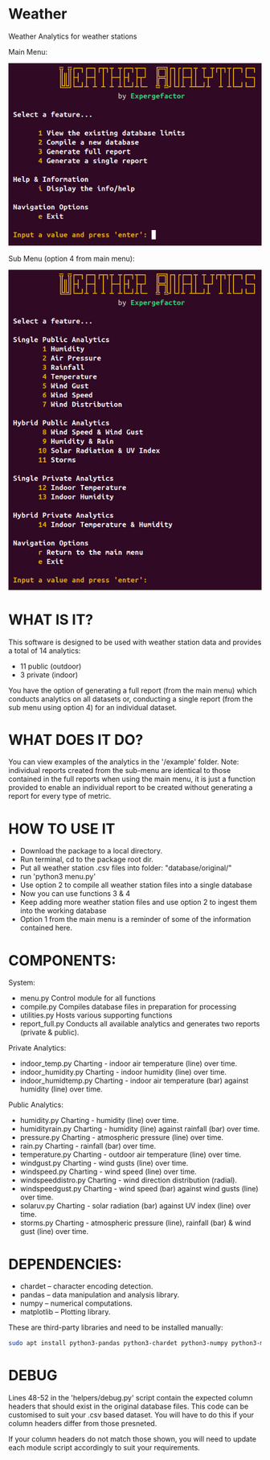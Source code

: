 # Weather
Weather Analytics for weather stations

Main Menu:

![menu](https://github.com/Expergefactor/Weather/blob/main/helpers/img/menu.jpg)

Sub Menu (option 4 from main menu):

![menu2](https://github.com/Expergefactor/Weather/blob/main/helpers/img/menu2.jpg)

# WHAT IS IT?
This software is designed to be used with weather station data and provides a total of 14 analytics:
 * 11 public (outdoor)
 * 3 private (indoor)

You have the option of generating a full report (from the main menu) which conducts analytics on all datasets or, conducting a single report (from the sub menu using option 4) for an individual dataset.

# WHAT DOES IT DO?
You can view examples of the analytics in the '/example' folder. Note: individual reports created from the sub-menu are identical to those contained in the full reports when using the main menu, it is just a function provided to enable an individual report to be created without generating a report for every type of metric. 

# HOW TO USE IT
 * Download the package to a local directory.
 * Run terminal, cd to the package root dir.
 * Put all weather station .csv files into folder: "database/original/"
 * run 'python3 menu.py'
 * Use option 2 to compile all weather station files into a single database
 * Now you can use functions 3 & 4
 * Keep adding more weather station files and use option 2 to ingest them into the working database
 * Option 1 from the main menu is a reminder of some of the information contained here.

# COMPONENTS:
System:
  * menu.py         Control module for all functions
  * compile.py	    Compiles database files in preparation for processing
  * utilities.py    Hosts various supporting functions
  * report_full.py  Conducts all available analytics and generates two reports (private & public).
  
Private Analytics:
  * indoor_temp.py      Charting - indoor air temperature (line) over time.
  * indoor_humidity.py 	Charting - indoor humidity (line) over time.
  * indoor_humidtemp.py Charting - indoor air temperature (bar) against humidity (line) over time.
  
Public Analytics:
  * humidity.py         Charting - humidity (line) over time.
  * humidityrain.py     Charting - humidity (line) against rainfall (bar) over time.
  * pressure.py         Charting - atmospheric pressure (line) over time.
  * rain.py             Charting - rainfall (bar) over time.
  * temperature.py      Charting - outdoor air temperature (line) over time.
  * windgust.py         Charting - wind gusts (line) over time.
  * windspeed.py        Charting - wind speed (line) over time.
  * windspeeddistro.py  Charting - wind direction distribution (radial).
  * windspeedgust.py    Charting - wind speed (bar) against wind gusts (line) over time.
  * solaruv.py	        Charting - solar radiation (bar) against UV index (line) over time.
  * storms.py	          Charting - atmospheric pressure (line), rainfall (bar) & wind gust (line) over time.

# DEPENDENCIES:

 *  chardet – character encoding detection.
 *  pandas – data manipulation and analysis library.
 *  numpy – numerical computations.
 *  matplotlib – Plotting library.

These are third-party libraries and need to be installed manually:

```bash
sudo apt install python3-pandas python3-chardet python3-numpy python3-matplotlib
```

# DEBUG

Lines 48-52 in the 'helpers/debug.py' script contain the expected column headers that should exist in the original database files. This code can be customised to suit your .csv based dataset. You will have to do this if your column headers differ from those presneted. 

If your column headers do not match those shown, you will need to update each module script accordingly to suit your requirements. 
